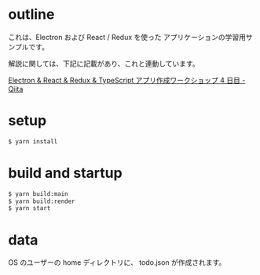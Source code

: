 # outline

これは、Electron および React / Redux を使った アプリケーションの学習用サンプルです。

解説に関しては、下記に記載があり、これと連動しています。

[Electron & React & Redux & TypeScript アプリ作成ワークショップ 4 日目 - Qiita](https://qiita.com/EBIHARA_kenji/items/80adee2214d439209f98)

# setup

```bash
$ yarn install
```

# build and startup

```bash
$ yarn build:main
$ yarn build:render
$ yarn start
```

# data

OS のユーザーの home ディレクトリに、 todo.json が作成されます。
